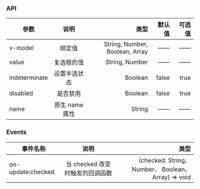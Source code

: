 ### API

| 参数         |        说明        |     类型 | 默认值 | 可选值 |
| ------------ | :----------------: | -------: | -----: | -----: |
| v-model       |     绑定值     | String, Number, Boolean, Array |     —— |     —— |
| value         |   复选框的值   |        String, Number |     —— |     —— |
| indeterminate |  设置半选状态  |                        Boolean |  false |   true |
| disabled      |    是否禁用    |                        Boolean |  false |   true |
| name          | 原生 name 属性 |                         String |     —— |     —— |

### Events

| 事件名称 |      说明      | 类型 |
| -------- | :------------: | -------: |
| on-update:checked   | 当 checked 改变时触发的回调函数 | (checked: String、 Number、 Boolean、 Array) => void |
